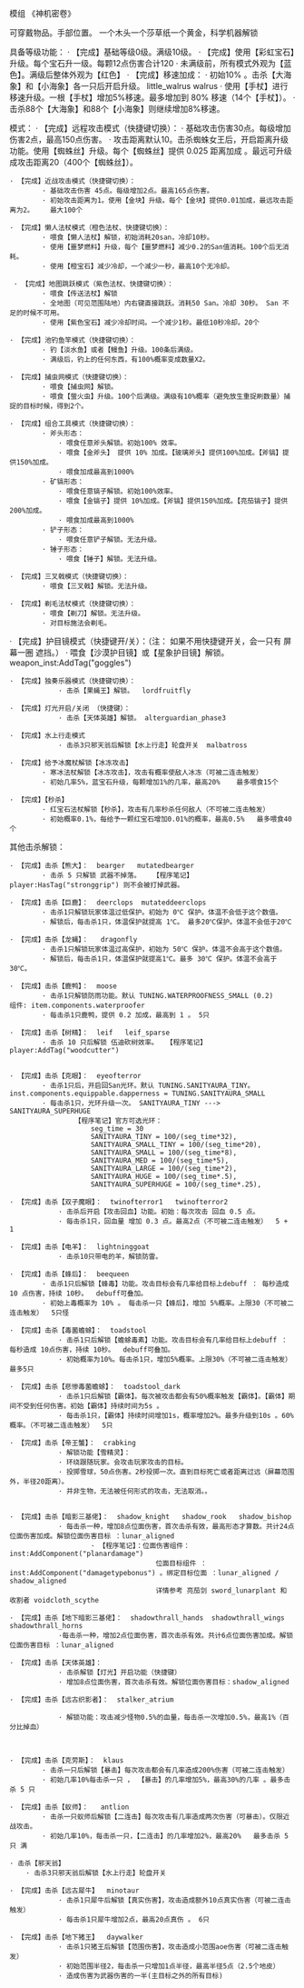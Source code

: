 模组 《神机密卷》

可穿戴物品。手部位置。
一个木头一个莎草纸一个黄金，科学机器解锁

具备等级功能：
    · 【完成】基础等级0级。满级10级。
    · 【完成】使用【彩虹宝石】升级。每个宝石升一级。每颗12点伤害合计120
    · 未满级前，所有模式外观为【蓝色】。满级后整体外观为【红色】
    · 【完成】移速加成：
        · 初始10% 。击杀【大海象】和【小海象】各一只后开启升级。    little_walrus    walrus
        · 使用【手杖】进行移速升级。一根【手杖】增加5%移速。最多增加到 80% 移速（14个【手杖】）。
        · 击杀88个【大海象】和88个【小海象】则继续增加8%移速。


模式：
    · 【完成】远程攻击模式（快捷键切换）：
            · 基础攻击伤害30点。每级增加伤害2点，最高150点伤害。
            · 攻击距离默认10。击杀蜘蛛女王后，开启距离升级功能。使用【蜘蛛丝】升级。每个【蜘蛛丝】提供 0.025 距离加成 。最远可升级成攻击距离20（400个【蜘蛛丝】）。

    · 【完成】近战攻击模式（快捷键切换）：
            · 基础攻击伤害 45点。每级增加2点。最高165点伤害。
            · 初始攻击距离为1。使用【金块】升级。每个【金块】提供0.01加成，最远攻击距离为2。    最大100个

    · 【完成】懒人法杖模式（橙色法杖、快捷键切换）：
            · 喂食【懒人法杖】解锁，初始消耗20san，冷却10秒。
            · 使用【噩梦燃料】升级，每个【噩梦燃料】减少0.2的San值消耗。100个后无消耗。
            · 使用【橙宝石】减少冷却，一个减少一秒，最高10个无冷却。
    
     · 【完成】地图跳跃模式（紫色法杖、快捷键切换）：
            · 喂食【传送法杖】解锁
            · 全地图（可见范围陆地）内右键直接跳跃。消耗50 San。冷却 30秒。 San 不足的时候不可用。
            · 使用【紫色宝石】减少冷却时间。一个减少1秒。最低10秒冷却。20个

    · 【完成】池钓鱼竿模式（快捷键切换）：
            · 钓【淡水鱼】或者【鳗鱼】升级。100条后满级。
            · 满级后，钓上的任何东西，有100%概率变成数量X2。

    · 【完成】捕虫网模式（快捷键切换）：
            · 喂食【捕虫网】解锁。
            · 喂食【萤火虫】升级。100个后满级。满级有10%概率（避免放生重捉刷数量）捕捉的目标时候，得到2个。

    · 【完成】组合工具模式（快捷键切换）：
            · 斧头形态：
                · 喂食任意斧头解锁。初始100% 效率。
                · 喂食【金斧头】 提供 10% 加成。【玻璃斧头】提供100%加成。【斧镐】提供150%加成。
                · 喂食加成最高到1000%
            · 矿镐形态：
                · 喂食任意镐子解锁。初始100%效率。
                · 喂食【金镐子】提供 10%加成。【斧镐】提供150%加成。【亮茄镐子】提供200%加成。
                · 喂食加成最高到1000%
            · 铲子形态：
                · 喂食任意铲子解锁。无法升级。
            · 锤子形态：
                · 喂食【锤子】解锁。无法升级。

    · 【完成】三叉戟模式（快捷键切换）：
            · 喂食【三叉戟】解锁。无法升级。

    · 【完成】剃毛法杖模式（快捷键切换）：
            · 喂食【剃刀】解锁。无法升级。
            · 对目标施法会剃毛。

   · 【完成】护目镜模式（快捷键开/关）：（注： 如果不用快捷键开关，会一只有 屏幕一圈 遮挡。）
            · 喂食【沙漠护目镜】或【星象护目镜】解锁。      weapon_inst:AddTag("goggles")

    · 【完成】独奏乐器模式（快捷键切换）：
                · 击杀【果蝇王】解锁。  lordfruitfly

    · 【完成】灯光开启/关闭 （快捷键）：
                · 击杀【天体英雄】解锁。 alterguardian_phase3
    
    · 【完成】水上行走模式
                · 击杀3只邪天翁后解锁【水上行走】轮盘开关  malbatross

    · 【完成】给予冰魔杖解锁【冰冻攻击】
            · 寒冰法杖解锁【冰冻攻击】，攻击有概率使敌人冰冻（可被二连击触发）
            · 初始几率5%，蓝宝石升级，每颗增加1%的几率，最高20%    最多喂食15个

    · 【完成】【秒杀】
            · 红宝石法杖解锁【秒杀】，攻击有几率秒杀任何敌人（不可被二连击触发）
            · 初始概率0.1%，每给予一颗红宝石增加0.01%的概率，最高0.5%   最多喂食40个


其他击杀解锁：

    · 【完成】击杀【熊大】：  bearger   mutatedbearger
            · 击杀 5 只解锁 武器不掉落。   【程序笔记】player:HasTag("stronggrip") 则不会被打掉武器。

    · 【完成】击杀【巨鹿】：  deerclops  mutateddeerclops
            · 击杀1只解锁玩家体温过低保护。初始为 0℃ 保护。体温不会低于这个数值。
            · 解锁后，每击杀1只，体温保护就提高 1℃。 最多20℃保护。体温不会低于20℃

    · 【完成】击杀【龙蝇】：   dragonfly
            · 击杀1只解锁玩家体温过高保护，初始为 50℃ 保护。体温不会高于这个数值。
            · 解锁后，每击杀1只，体温保护就提高1℃。最多 30℃ 保护。体温不会高于30℃。
    
    · 【完成】击杀【鹿鸭】：  moose
            · 击杀1只解锁防雨功能。默认 TUNING.WATERPROOFNESS_SMALL (0.2)       组件: item.components.waterproofer  
            · 每击杀1只鹿鸭，提供 0.2 加成，最高到 1 。 5只

    · 【完成】击杀【树精】：  leif   leif_sparse
            · 击杀 10 只后解锁 伍迪砍树效率。  【程序笔记】player:AddTag("woodcutter")


    · 【完成】击杀【克眼】：  eyeofterror
            · 击杀1只后，开启回San光环。默认 TUNING.SANITYAURA_TINY。   inst.components.equippable.dapperness = TUNING.SANITYAURA_SMALL
            · 每击杀1只，光环升级一次。 SANITYAURA_TINY ---> SANITYAURA_SUPERHUGE
                    【程序笔记】官方可选光环：
                        seg_time = 30
                        SANITYAURA_TINY = 100/(seg_time*32),
                        SANITYAURA_SMALL_TINY = 100/(seg_time*20),
                        SANITYAURA_SMALL = 100/(seg_time*8),
                        SANITYAURA_MED = 100/(seg_time*5),
                        SANITYAURA_LARGE = 100/(seg_time*2),
                        SANITYAURA_HUGE = 100/(seg_time*.5),
                        SANITYAURA_SUPERHUGE = 100/(seg_time*.25),

    · 【完成】击杀【双子魔眼】：  twinofterror1   twinofterror2
                · 击杀后开启【攻击回血】功能。初始：每次攻击 回血 0.5 点。
                · 每击杀1只，回血量 增加 0.3 点。最高2点（不可被二连击触发）  5 + 1

    · 【完成】击杀【电羊】：  lightninggoat
                · 击杀10只带电的羊，解锁防雷。

    · 【完成】击杀【蜂后】：  beequeen
            · 击杀1只后解锁【蜂毒】功能。攻击目标会有几率给目标上debuff ： 每秒造成 10 点伤害，持续 10秒。  debuff可叠加。
            · 初始上毒概率为 10% 。 每击杀一只【蜂后】，增加 5%概率。上限30（不可被二连击触发）  5只怪

    · 【完成】击杀【毒菌蟾蜍】：  toadstool
                · 击杀1只后解锁【蟾蜍毒素】功能。攻击目标会有几率给目标上debuff ： 每秒造成 10点伤害，持续 10秒。  debuff可叠加。
                · 初始概率为10%。每击杀1只，增加5%概率。上限30%（不可被二连击触发）最多5只

    · 【完成】击杀【悲惨毒菌蟾蜍】：  toadstool_dark
                · 击杀1只后解锁【霸体】。每次被攻击都会有50%概率触发【霸体】。【霸体】期间不受到任何伤害。初始【霸体】持续时间为5s 。
                · 每击杀1只，【霸体】持续时间增加1s，概率增加2%。最多升级到10s 。60%概率。（不可被二连击触发）  5只

    · 【完成】击杀【帝王蟹】：  crabking
                · 解锁功能【雪精灵】：
                · 环绕跟随玩家。会攻击玩家攻击的目标。
                · 投掷雪球，50点伤害。2秒投掷一次。直到目标死亡或者距离过远（屏幕范围外，半径20距离）。
                · 并非生物，无法被任何形式的攻击，无法取消。。


    · 【完成】击杀【暗影三基佬】：  shadow_knight   shadow_rook   shadow_bishop
                · 每击杀一种，增加8点位面伤害，首次击杀有效，最高形态才算数。共计24点位面伤害加成。解锁位面伤害目标 ：lunar_aligned
                        · 【程序笔记】：位面伤害组件：inst:AddComponent("planardamage") 
                                        位面目标组件 ：inst:AddComponent("damagetypebonus") 。绑定目标位面 ：lunar_aligned / shadow_aligned
                                        详情参考 亮茄剑 sword_lunarplant 和 收割者 voidcloth_scythe

    · 【完成】击杀【地下暗影三基佬】：  shadowthrall_hands  shadowthrall_wings  shadowthrall_horns
                ·每击杀一种，增加2点位面伤害，首次击杀有效。共计6点位面伤害加成。解锁位面伤害目标 ：lunar_aligned

    · 【完成】击杀【天体英雄】：
                · 击杀解锁【灯光】开启功能（快捷键）
                · 增加8点位面伤害，首次击杀有效。解锁位面伤害目标：shadow_aligned

    · 【完成】击杀【远古织影者】：  stalker_atrium

                · 解锁功能：攻击减少怪物0.5%的血量，每击杀一次增加0.5%，最高1%（百分比掉血）



    · 【完成】击杀【克劳斯】：  klaus
            · 击杀一只后解锁【暴击】每次攻击都会有几率造成200%伤害（可被二连击触发）
            · 初始几率10%每击杀一只 ， 【暴击】的几率增加5%，最高30%的几率 。最多击杀 5 只

    · 【完成】击杀【蚁师】：   antlion
            · 击杀一只蚁师后解锁【二连击】每次攻击有几率造成两次伤害（可暴击）。仅限近战攻击。
            · 初始几率10%，每击杀一只，【二连击】的几率增加2%，最高20%   最多击杀 5 只 满

    · 击杀【邪天翁】
        · 击杀3只邪天翁后解锁【水上行走】轮盘开关
     
    · 【完成】击杀【远古犀牛】  minotaur
                · 击杀1只犀牛后解锁【真实伤害】，攻击造成额外10点真实伤害（可被二连击触发）
                · 每击杀1只犀牛增加2点，最高20点真伤 。 6只
       
    · 【完成】击杀【地下猪王】  daywalker
                · 击杀1只猪王后解锁【范围伤害】，攻击造成小范围aoe伤害（可被二连击触发）
                · 初始范围半径2，每击杀一只增加1点半径，最高半径5点（2.5个地皮）
                · 造成伤害为武器伤害的一半(主目标之外的所有目标)
         



